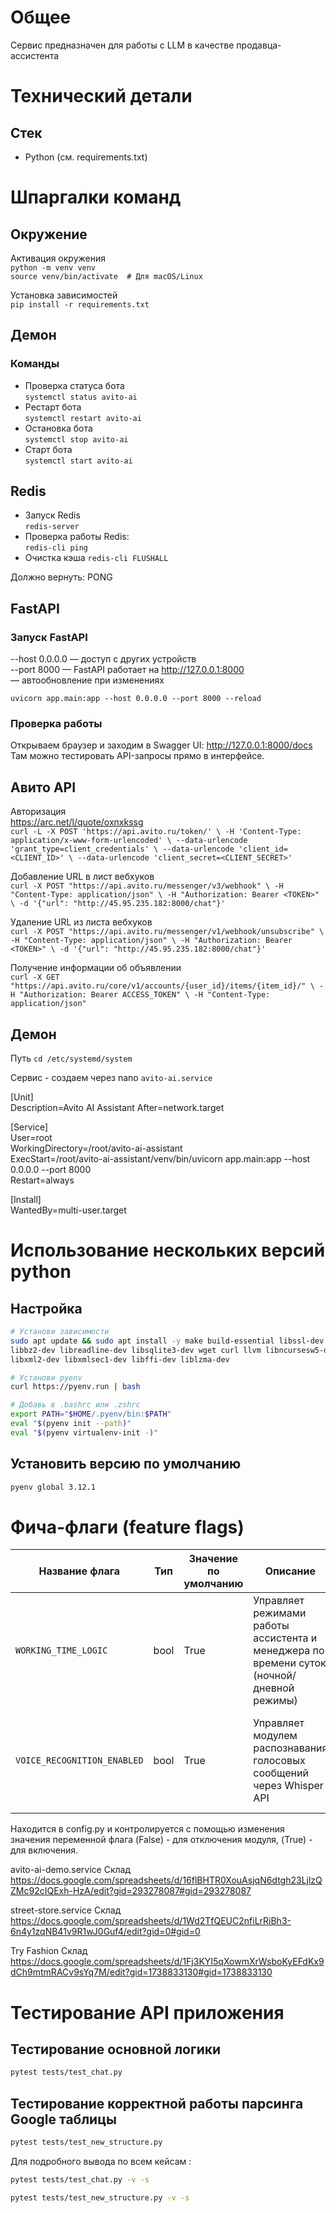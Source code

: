# Общее
Сервис предназначен для работы с LLM в качестве продавца-ассистента

# Технический детали
## Стек
- Python (см. requirements.txt)



# Шпаргалки команд
## Окружение
Активация окружения <br>
`python -m venv venv` <br>
`source venv/bin/activate  # Для macOS/Linux`

Установка зависимостей <br>
`pip install -r requirements.txt`

## Демон
### Команды
- Проверка статуса бота <br>
`systemctl status avito-ai`
- Рестарт бота <br>
`systemctl restart avito-ai`
- Остановка бота <br>
`systemctl stop avito-ai`
- Старт бота  <br>
`systemctl start avito-ai`

## Redis
- Запуск Redis <br>
`redis-server`
- Проверка работы Redis: <br>
`redis-cli ping`
- Очистка кэша
`redis-cli FLUSHALL`

Должно вернуть: PONG

## FastAPI
### Запуск FastAPI
--host 0.0.0.0 — доступ с других устройств <br>
--port 8000 — FastAPI работает на http://127.0.0.1:8000  <br>
 — автообновление при изменениях

`uvicorn app.main:app --host 0.0.0.0 --port 8000 --reload`

### Проверка работы
Открываем браузер и заходим в Swagger UI:
http://127.0.0.1:8000/docs <br>
Там можно тестировать API-запросы прямо в интерфейсе.

## Авито API
Авторизация <br>
https://arc.net/l/quote/oxnxkssg <br>
`curl -L -X POST 'https://api.avito.ru/token/' \
    -H 'Content-Type: application/x-www-form-urlencoded' \
    --data-urlencode 'grant_type=client_credentials' \
    --data-urlencode 'client_id=<CLIENT_ID>' \
    --data-urlencode 'client_secret=<CLIENT_SECRET>'`

Добавление URL в лист вебхуков <br>
`curl -X POST "https://api.avito.ru/messenger/v3/webhook" \
-H "Content-Type: application/json" \
-H "Authorization: Bearer <TOKEN>" \
-d '{"url": "http://45.95.235.182:8000/chat"}'`

Удаление URL из листа вебхуков <br>
`curl -X POST "https://api.avito.ru/messenger/v1/webhook/unsubscribe" \
-H "Content-Type: application/json" \
-H "Authorization: Bearer <TOKEN>" \
-d '{"url": "http://45.95.235.182:8000/chat"}'`

Получение информации об объявлении <br>
`curl -X GET "https://api.avito.ru/core/v1/accounts/{user_id}/items/{item_id}/" \
 -H "Authorization: Bearer ACCESS_TOKEN" \
 -H "Content-Type: application/json"`

## Демон
Путь
`cd /etc/systemd/system`

Сервис - создаем через nano
`avito-ai.service`

[Unit] <br>
Description=Avito AI Assistant
After=network.target

[Service] <br>
User=root <br>
WorkingDirectory=/root/avito-ai-assistant <br>
ExecStart=/root/avito-ai-assistant/venv/bin/uvicorn app.main:app --host 0.0.0.0 --port 8000 <br>
Restart=always <br>

[Install] <br>
WantedBy=multi-user.target

# Использование нескольких версий python
## Настройка

```bash
# Установи зависимости
sudo apt update && sudo apt install -y make build-essential libssl-dev zlib1g-dev \
libbz2-dev libreadline-dev libsqlite3-dev wget curl llvm libncursesw5-dev xz-utils tk-dev \
libxml2-dev libxmlsec1-dev libffi-dev liblzma-dev

# Установи pyenv
curl https://pyenv.run | bash

# Добавь в .bashrc или .zshrc
export PATH="$HOME/.pyenv/bin:$PATH"
eval "$(pyenv init --path)"
eval "$(pyenv virtualenv-init -)"
```
## Установить версию по умолчанию
```bash
pyenv global 3.12.1
```
# Фича-флаги (feature flags)
| Название флага              | Тип  | Значение по умолчанию | Описание                                                                                         | Поведение при включении                                                                                      | Поведение при отключении                                                                                      |
|-----------------------------|------|-----------------------|------------------------------------------------------------------------------------------------|--------------------------------------------------------------------------------------------------------------|---------------------------------------------------------------------------------------------------------------|
| `WORKING_TIME_LOGIC`        | bool | True                  | Управляет режимами работы ассистента и менеджера по времени суток (ночной/дневной режимы)      | В ночное время бот отвечает, в дневное — менеджер мониторит, бот пропускает сообщения                        | Бот обрабатывает все сообщения без разделения режимов                                                         |
| `VOICE_RECOGNITION_ENABLED` | bool | True                  | Управляет модулем распознавания голосовых сообщений через Whisper API                          | Голосовые сообщения распознаются в текст и обрабатываются как обычные сообщения                              | Голосовые сообщения игнорируются, клиенты не получают ответов на голосовые сообщения                         |

Находится в config.py и контролируется с помощью изменения значения переменной флага (False) - для отключения модуля, (True) - для включения.






avito-ai-demo.service
Склад https://docs.google.com/spreadsheets/d/16flBHTR0XouAsjqN6dtgh23LjlzQZMc92cIQExh-HzA/edit?gid=293278087#gid=293278087

street-store.service
Склад https://docs.google.com/spreadsheets/d/1Wd2TfQEUC2nfiLrRiBh3-6n4y1zqNB41v9R1wJ0Guf4/edit?gid=0#gid=0

Try Fashion
Склад https://docs.google.com/spreadsheets/d/1Fj3KYI5qXowmXrWsboKyEFdKx9dCh9mtmRACv9sYq7M/edit?gid=1738833130#gid=1738833130

# Тестирование API приложения
## Тестирование основной логики
```bash
pytest tests/test_chat.py
```
## Тестирование корректной работы парсинга Google таблицы
```bash
pytest tests/test_new_structure.py
```
Для подробного вывода по всем кейсам :
```bash
pytest tests/test_chat.py -v -s
```
```bash
pytest tests/test_new_structure.py -v -s
```

